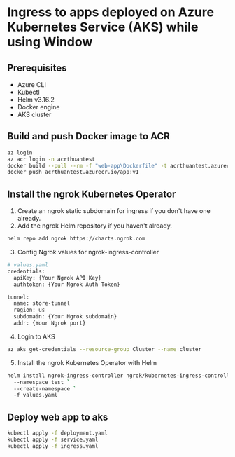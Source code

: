 # Ingress to apps deployed on Azure Kubernetes Service (AKS) while using Window
## Prerequisites
- Azure CLI
- Kubectl
- Helm v3.16.2
- Docker engine
- AKS cluster
## Build and push Docker image to ACR
```bash
az login
az acr login -n acrthuantest
docker build --pull --rm -f "web-app\Dockerfile" -t acrthuantest.azurecr.io/app:v1 "web-app"
docker push acrthuantest.azurecr.io/app:v1
```
## Install the ngrok Kubernetes Operator
1. Create an ngrok static subdomain for ingress if you don't have one already.
2. Add the ngrok Helm repository if you haven't already.
```bash
helm repo add ngrok https://charts.ngrok.com
```
3. Config Ngrok values for ngrok-ingress-controller 
```bash
# values.yaml
credentials:
  apiKey: {Your Ngrok API Key}
  authtoken: {Your Ngrok Auth Token}

tunnel:
  name: store-tunnel
  region: us
  subdomain: {Your Ngrok subdomain}
  addr: {Your Ngrok port}
```
4. Login to AKS
```bash
az aks get-credentials --resource-group Cluster --name cluster
```
5. Install the ngrok Kubernetes Operator with Helm
```bash
helm install ngrok-ingress-controller ngrok/kubernetes-ingress-controller `
  --namespace test `
  --create-namespace `
  -f values.yaml
```
## Deploy web app to aks
```bash
kubectl apply -f deployment.yaml
kubectl apply -f service.yaml
kubectl apply -f ingress.yaml
```
